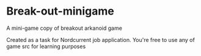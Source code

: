 # Break-out-minigame
A mini-game copy of breakout arkanoid game

Created as a task for Nordcurrent job application.
You're free to use any of game src for learning purposes
